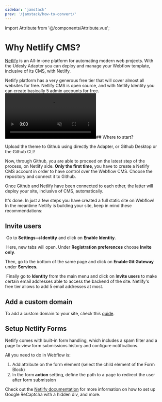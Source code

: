 ```yaml
---
sidebar: 'jamstack'
prev: '/jamstack/how-to-convert/'
---
```


import Attribute from '@/components/Attribute.vue';

# Why Netlify CMS?

[Netlify](https://www.netlify.com/) is an All-in-one platform for automating modern web projects. With the Udesly Adapter you can deploy and manage your Webflow template, inclusive of its CMS, with Netlify.
​
<div align="center">
  <g-image src="/assets/images/jamstack-structure.png" />
</div>
​
Netlify platform has a very generous free tier that will cover almost all websites for free. Netlify CMS is open source, and with Netlify Identity you can create basically 5 admin accounts for free.

<video autoplay="" muted="" playsinline="true" loop="">
 <source src="/assets/video/deploy.mp4">
</video>
​
## Where to start?

Upload the theme to Github using directly the Adapter, or Github Desktop or the Github CLI!

Now, through Github, you are able to proceed on the latest step of the process, on Netlify side. 
**Only the first time**, you have to create a Netlify CMS account in order to have control over the Webflow CMS. Choose the repository and connect it to Github.
​
<div align="center">
  <g-image src="~/assets/images/netlify-github.png" />
</div>

Once Github and Netlify have been connected to each other, the latter will deploy your site, inclusive of CMS, automatically.
​
<div align="center">
  <g-image src="~/assets/images/netlify-deploy.png" />
</div>

It's done. In just a few steps you have created a full static site on Webflow!
​
In the meantime Netlify is building your site, keep in mind these recommendations:

## Invite users
​
Go to **Settings-->Identity** and click on **Enable Identity**.
​
<div align="center">
  <g-image src="~/assets/images/netlify-identity.png" />
</div>

​
Here, new tabs will open. Under **Registration preferences** choose **Invite only**.
​
<div align="center">
  <g-image src="~/assets/images/netlify-registration.png" />
</div>

Then, go to the bottom of the same page and click on **Enable Git Gateway** under **Services**.
​
<div align="center">
  <g-image src="~/assets/images/netlify-git-gateway.png" />
</div>

​
Finally go to **Identity** from the main menu and click on **Invite users** to make certain email addresses able to access the backend of the site. Netlify's free tier allows to add 5 email addresses at most.
​
<div align="center">
  <g-image src="~/assets/images/netlify-invite.png" />
</div>

## Add a custom domain

To add a custom domain to your site, check this [guide](https://docs.netlify.com/domains-https/custom-domains/#assign-a-domain-to-a-site).

## Setup Netlify Forms

Netlify comes with built-in form handling, which includes a spam filter and a page to view form submissions history and configure notifications.

All you need to do in Webflow is:
1. Add attribute <Attribute name="data-netlify" value="true" /> on the form element (select the child element of the Form Block)
2. In the form **action** setting, define the path to a page to redirect the user after form submission

<div align="center">
  <g-image src="~/assets/images/netlify-forms-webflow.png" />
</div>

Check out the [Netlify documentation](https://docs.netlify.com/forms/setup/) for more information on how to set up Google ReCaptcha with a hidden div, and more.